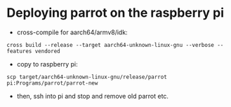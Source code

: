 # Deploying parrot on the raspberry pi

- cross-compile for aarch64/armv8/idk:

`cross build --release --target aarch64-unknown-linux-gnu --verbose --features vendored`

- copy to raspberry pi:

`scp target/aarch64-unknown-linux-gnu/release/parrot pi:Programs/parrot/parrot-new`

- then, ssh into pi and stop and remove old parrot etc.
